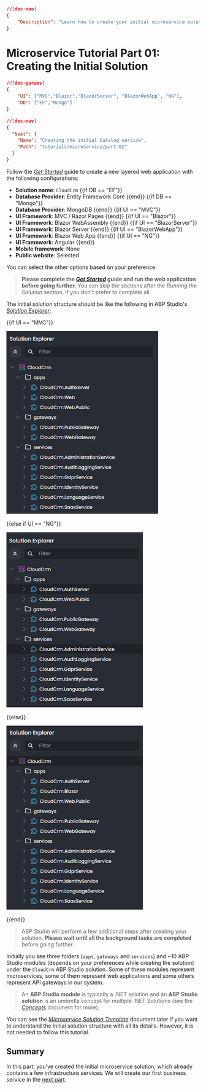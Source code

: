 ```json
//[doc-seo]
{
    "Description": "Learn how to create your initial microservice solution with ABP Framework, using Entity Framework Core and SQL Server in this tutorial."
}
```

# Microservice Tutorial Part 01: Creating the Initial Solution

````json
//[doc-params]
{
    "UI": ["MVC","Blazor","BlazorServer", "BlazorWebApp", "NG"],
    "DB": ["EF","Mongo"]
}
````

````json
//[doc-nav]
{
  "Next": {
    "Name": "Creating the initial Catalog service",
    "Path": "tutorials/microservice/part-02"
  }
}
````

Follow the *[Get Started](../../get-started/microservice.md)* guide to create a new layered web application with the following configurations:

* **Solution name**: `CloudCrm`
{{if DB == "EF"}}
* **Database Provider**: Entity Framework Core
{{end}}
{{if DB == "Mongo"}}
* **Database Provider**: MongoDB
{{end}}
{{if UI == "MVC"}}
* **UI Framework**: MVC / Razor Pages
{{end}}
{{if UI == "Blazor"}}
* **UI Framework**: Blazor WebAssembly
{{end}}
{{if UI == "BlazorServer"}}
* **UI Framework**: Blazor Server
{{end}}
{{if UI == "BlazorWebApp"}}
* **UI Framework**: Blazor Web App
{{end}}
{{if UI == "NG"}}
* **UI Framework**: Angular
{{end}}
* **Mobile framework**: None
* **Public website**: Selected

You can select the other options based on your preference.

> **Please complete the *[Get Started](../../get-started/layered-web-application.md)* guide and run the web application before going further.** You can skip the sections after the *Running the Solution* section, if you don't prefer to complete all.

The initial solution structure should be like the following in ABP Studio's *[Solution Explorer](../../studio/solution-explorer.md)*:

{{if UI == "MVC"}}

![abp-studio-solution-explorer-initial-cloud-crm-microservice-solution](images/abp-studio-solution-explorer-initial-cloud-crm-microservice-solution-dark.png)

{{else if UI == "NG"}}

![abp-studio-solution-explorer-initial-cloud-crm-microservice-solution-ng](images/abp-studio-solution-explorer-initial-cloud-crm-microservice-solution-ng-dark.png)

{{else}}

![abp-studio-solution-explorer-initial-cloud-crm-microservice-solution-blazor](images/abp-studio-solution-explorer-initial-cloud-crm-microservice-solution-blazor-dark.png)

{{end}}

> ABP Studio will perform a few additional steps after creating your solution. **Please wait until all the background tasks are completed** before going further.

Initially you see three folders (`apps`, `gateways` and `services`) and ~10 ABP Studio modules (depends on your preferences while creating the solution) under the `CloudCrm` ABP Studio solution. Some of these modules represent microservices, some of them represent web applications and some others represent API gateways in our system.

> An **ABP Studio module** is typically a .NET solution and an **ABP Studio solution** is an umbrella concept for multiple .NET Solutions (see the *[Concepts](../../studio/concepts.md)* document for more).

You can see the *[Microservice Solution Template](../../solution-templates/microservice/index.md)* document later if you want to understand the initial solution structure with all its details. However, it is not needed to follow this tutorial.

## Summary

In this part, you've created the initial microservice solution, which already contains a few infrastructure services. We will create our first business service in the [next part](part-02.md).